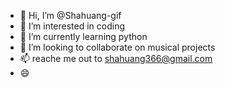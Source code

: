 - 👋 Hi, I’m @Shahuang-gif
- 👀 I’m interested in coding 
- 🌱 I’m currently learning python
- 💞️ I’m looking to collaborate on musical projects
- 📫 reache me out to shahuang366@gmail.com
- 😄

<!---
Shahuang-gif/Shahuang-gif is a ✨ special ✨ repository because its `README.md` (this file) appears on your GitHub profile.
You can click the Preview link to take a look at your changes.
--->
